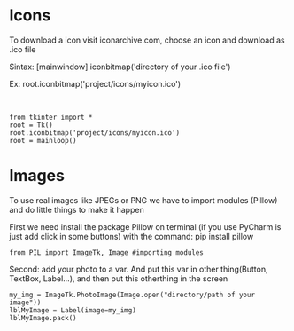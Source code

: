 <h1>Icons</h1>
<p> To download a icon visit iconarchive.com, choose an icon and download as .ico file</p>
<p>Sintax: [mainwindow].iconbitmap('directory of your .ico file')</p>
<p>Ex: root.iconbitmap('project/icons/myicon.ico')</p>
<br>

```
from tkinter import *
root = Tk()
root.iconbitmap('project/icons/myicon.ico')
root = mainloop()
```

<h1>Images</h1>
<p>To use real images like JPEGs or PNG we have to import modules (Pillow) and do little things to make it happen</p>
<p>First we need install the package Pillow on terminal (if you use PyCharm is just add click in some buttons) with the command: pip install pillow</p>

```
from PIL import ImageTk, Image #importing modules
```

<p>Second: add your photo to a var. And put this var in other thing(Button, TextBox, Label...), and then put this otherthing in the screen</p>

```
my_img = ImageTk.PhotoImage(Image.open("directory/path of your image"))
lblMyImage = Label(image=my_img)
lblMyImage.pack()
```
